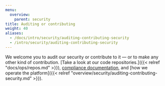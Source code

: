 ```yaml
---
menu:
  overview:
    parent: security
title: Auditing or contributing
weight: 40
aliases:
  - /docs/intro/security/auditing-contributing-security
  - /intro/security/auditing-contributing-security
---
```


We welcome you to audit our security or contribute to it — or to make any other kind of contribution. [Take a look at our code repositories.]({{< relref "docs/ops/repos.md" >}}), [compliance documentation](https://compliance.cloud.gov), and [how we operate the platform]({{< relref "overview/security/auditing-contributing-security.md" >}}).
